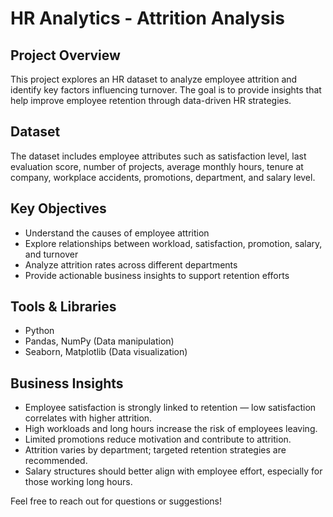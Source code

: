 # HR Analytics - Attrition Analysis

## Project Overview
This project explores an HR dataset to analyze employee attrition and identify key factors influencing turnover. The goal is to provide insights that help improve employee retention through data-driven HR strategies.

## Dataset
The dataset includes employee attributes such as satisfaction level, last evaluation score, number of projects, average monthly hours, tenure at company, workplace accidents, promotions, department, and salary level.

## Key Objectives
- Understand the causes of employee attrition
- Explore relationships between workload, satisfaction, promotion, salary, and turnover
- Analyze attrition rates across different departments
- Provide actionable business insights to support retention efforts

## Tools & Libraries
- Python
- Pandas, NumPy (Data manipulation)
- Seaborn, Matplotlib (Data visualization)

## Business Insights
- Employee satisfaction is strongly linked to retention — low satisfaction correlates with higher attrition.
- High workloads and long hours increase the risk of employees leaving.
- Limited promotions reduce motivation and contribute to attrition.
- Attrition varies by department; targeted retention strategies are recommended.
- Salary structures should better align with employee effort, especially for those working long hours.

Feel free to reach out for questions or suggestions!
